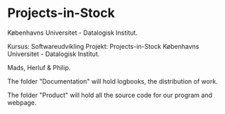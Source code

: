 # Projects-in-Stock
Københavns Universitet - Datalogisk Institut.

Kursus: Softwareudvikling
Projekt: Projects-in-Stock
Københavns Universitet - Datalogisk Institut.

Mads, Herluf & Philip.

The folder "Documentation" will hold logbooks, the distribution of work.

The folder "Product" will hold all the source code for our program and webpage. 
